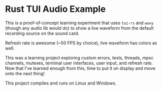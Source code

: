 # Rust TUI Audio Example

This is a proof-of-concept learning experiment that uses `tui-rs` and `wavy` (though any audio lib would do) to show a live waveform from the default recording source on the sound card.

Refresh rate is awesome (~50 FPS by choice), live waveform has colors as well.

This was a learning project exploring custom errors, tests, threads, mpsc channels, mutexes, terminal user interfaces, user input, and refresh rate. Now that I've learned enough from this, time to put it on display and move onto the next thing!

This project compiles and runs on Linux and Windows.
